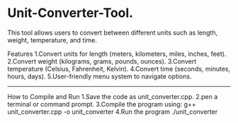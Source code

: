 # Unit-Converter-Tool.

This tool allows users to convert between different units such as length, weight, temperature, and time.

Features
1.Convert units for length (meters, kilometers, miles, inches, feet).
2.Convert weight (kilograms, grams, pounds, ounces).
3.Convert temperature (Celsius, Fahrenheit, Kelvin).
4.Convert time (seconds, minutes, hours, days).
5.User-friendly menu system to navigate options.
___________________________________________________________________________________________________________________________________________________________________________________________

How to Compile and Run
1.Save the code as unit_converter.cpp.
2.pen a terminal or command prompt.
3.Compile the program using:
   g++ unit_converter.cpp -o unit_converter
4.Run the program
    ./unit_converter

